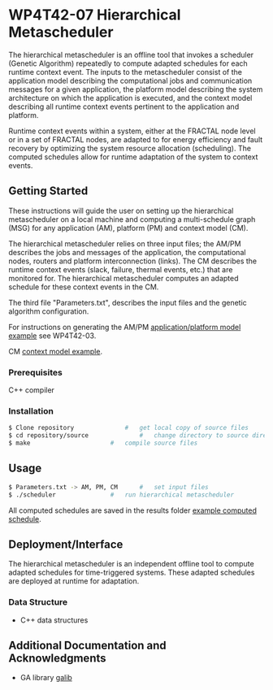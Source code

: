 # WP4T42-07 Hierarchical Metascheduler

The hierarchical metascheduler is an offline tool that invokes a scheduler (Genetic Algorithm) repeatedly to compute adapted schedules for each runtime context event. The inputs to the metascheduler consist of the application model describing the computational jobs and communication messages for a given application, the platform model describing the system architecture on which the application is executed, and the context model describing all runtime context events pertinent to the application and platform. 

Runtime context events within a system, either at the FRACTAL node level or in a set of FRACTAL nodes, are adapted to for energy efficiency and fault recovery by optimizing the system resource allocation (scheduling). The computed schedules allow for runtime adaptation of the system to context events.

## Getting Started

These instructions will guide the user on setting up the hierarchical metascheduler on a local machine and computing a multi-schedule graph (MSG) for any application (AM), platform (PM) and context model (CM).

The hierarchical metascheduler relies on three input files; the AM/PM describes the jobs and messages of the application, the computational nodes, routers and platform interconnection (links). The CM describes the runtime context events (slack, failure, thermal events, etc.) that are monitored for. The hierarchical metascheduler computes an adapted schedule for these context events in the CM.

The third file "Parameters.txt", describes the input files and the genetic algorithm configuration. 

For instructions on generating the AM/PM [application/platform model example](source/example_N2.json) see WP4T42-03.

CM [context model example](source/context10.json).

### Prerequisites

C++ compiler

### Installation

```sh
$ Clone repository				#	get local copy of source files
$ cd repository/source				#	change directory to source directory
$ make						#	compile source files
```

## Usage

```sh
$ Parameters.txt -> AM, PM, CM		#	set input files 
$ ./scheduler				#	run hierarchical metascheduler
```

All computed schedules are saved in the results folder [example computed schedule](source/results/schedule--0.json).

## Deployment/Interface

The hierarchical metascheduler is an independent offline tool to compute adapted schedules for time-triggered systems. These adapted schedules are deployed at runtime for adaptation. 

### Data Structure

* C++ data structures

## Additional Documentation and Acknowledgments

* GA library [galib](http://lancet.mit.edu/ga/)
